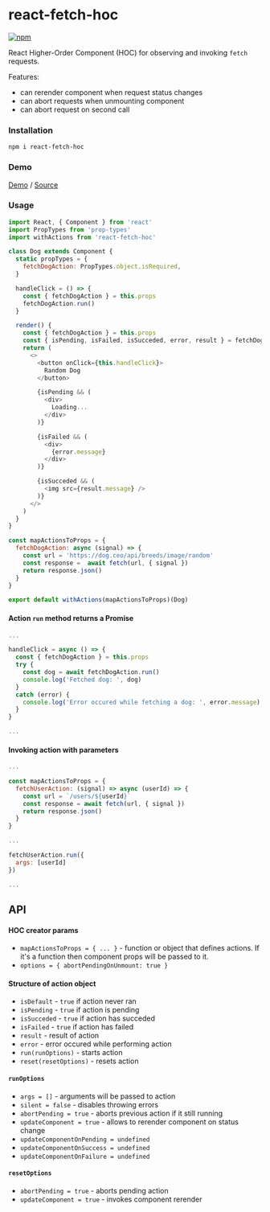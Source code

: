 # react-fetch-hoc

[![npm](https://img.shields.io/npm/v/react-fetch-hoc.svg)](https://www.npmjs.com/package/react-fetch-hoc)

React Higher-Order Component (HOC) for observing and invoking `fetch` requests.

Features:
- can rerender component when request status changes
- can abort requests when unmounting component
- can abort request on second call

### Installation

```
npm i react-fetch-hoc
```

### Demo

[Demo](https://fakundo.github.io/react-fetch-hoc/) 
/ 
[Source](https://github.com/fakundo/react-fetch-hoc/tree/master/examples)

### Usage

```js
import React, { Component } from 'react'
import PropTypes from 'prop-types'
import withActions from 'react-fetch-hoc'

class Dog extends Component {
  static propTypes = {
    fetchDogAction: PropTypes.object.isRequired,
  }

  handleClick = () => {
    const { fetchDogAction } = this.props
    fetchDogAction.run()
  }

  render() {
    const { fetchDogAction } = this.props
    const { isPending, isFailed, isSucceded, error, result } = fetchDogAction
    return (
      <>
        <button onClick={this.handleClick}>
          Random Dog
        </button>

        {isPending && (
          <div>
            Loading...
          </div>
        )}

        {isFailed && (
          <div>
            {error.message}
          </div>
        )}

        {isSucceded && (
          <img src={result.message} />
        )}
      </>
    )
  }
}

const mapActionsToProps = {
  fetchDogAction: async (signal) => {
    const url = 'https://dog.ceo/api/breeds/image/random'
    const response =  await fetch(url, { signal })
    return response.json()
  }
}

export default withActions(mapActionsToProps)(Dog)
```

#### Action `run` method returns a Promise

```js
...

handleClick = async () => {
  const { fetchDogAction } = this.props
  try {
    const dog = await fetchDogAction.run()
    console.log('Fetched dog: ', dog)
  }
  catch (error) {
    console.log('Error occured while fetching a dog: ', error.message)
  }
}

...
```

#### Invoking action with parameters

```js
...

const mapActionsToProps = {
  fetchUserAction: (signal) => async (userId) => {
    const url = `/users/${userId}`
    const response = await fetch(url, { signal })
    return response.json()
  }
}

...

fetchUserAction.run({
  args: [userId]
})

...
```

## API

#### HOC creator params

- `mapActionsToProps = { ... }` - function or object that defines actions. If it's a function then component props will be passed to it.
- `options = { abortPendingOnUnmount: true }`

#### Structure of action object

- `isDefault` - `true` if action never ran
- `isPending` - `true` if action is pending
- `isSucceded` - `true` if action has succeded
- `isFailed` - `true` if action has failed
- `result` - result of action
- `error` - error occured while performing action
- `run(runOptions)` - starts action
- `reset(resetOptions)` - resets action

#### `runOptions`

- `args = []` - arguments will be passed to action
- `silent = false` - disables throwing errors
- `abortPending = true` - aborts previous action if it still running
- `updateComponent = true` - allows to rerender component on status change
- `updateComponentOnPending = undefined`
- `updateComponentOnSuccess = undefined`
- `updateComponentOnFailure = undefined`

#### `resetOptions`

- `abortPending = true` - aborts pending action
- `updateComponent = true` - invokes component rerender
